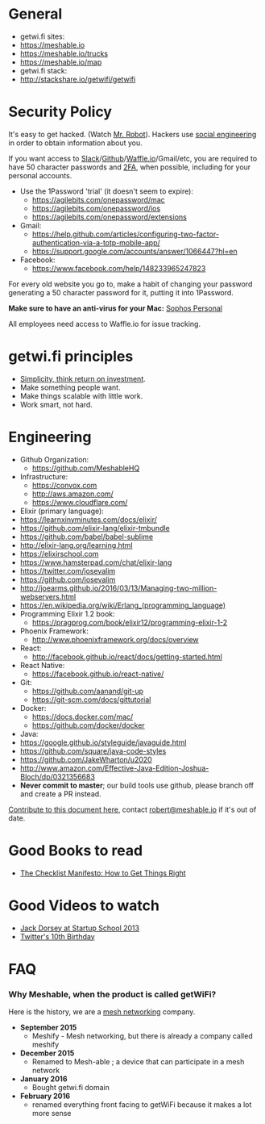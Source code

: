 # General
 - getwi.fi sites:
  - https://meshable.io
  - https://meshable.io/trucks
  - https://meshable.io/map
 - getwi.fi stack:
  - http://stackshare.io/getwifi/getwifi

# Security Policy

It's easy to get hacked. (Watch [Mr. Robot](http://www.imdb.com/title/tt4158110/)).
Hackers use [social engineering](https://en.wikipedia.org/wiki/Social_engineering_(security)) in order to obtain information about you.

If you want access to [Slack](https://slack.com)/[Github](https://github.com)/[Waffle.io](https://waffle.io)/Gmail/etc, you are required to have 50 character passwords and [2FA](https://en.wikipedia.org/wiki/Two-factor_authentication), when possible, including for your personal accounts.

 - Use the 1Password 'trial' (it doesn't seem to expire):
   - https://agilebits.com/onepassword/mac
   - https://agilebits.com/onepassword/ios
   - https://agilebits.com/onepassword/extensions
 - Gmail:
   - https://help.github.com/articles/configuring-two-factor-authentication-via-a-totp-mobile-app/
   - https://support.google.com/accounts/answer/1066447?hl=en
 - Facebook:
   - https://www.facebook.com/help/148233965247823

For every old website you go to, make a habit of changing your password generating a 50 character password for it, putting it into 1Password.

**Make sure to have an anti-virus for your Mac:** [Sophos Personal](https://www.sophos.com/en-us/products/free-tools/sophos-antivirus-for-mac-home-edition.aspx)

All employees need access to Waffle.io for issue tracking.

# getwi.fi principles
  - [Simplicity, think return on investment](http://marguskoiduste.eu/images/the_general_problem-974.png).
  - Make something people want.
  - Make things scalable with little work.
  - Work smart, not hard.

# Engineering
 - Github Organization:
   - https://github.com/MeshableHQ
 - Infrastructure:
   - https://convox.com
   - http://aws.amazon.com/
   - https://www.cloudflare.com/
 - Elixir (primary language):
  - https://learnxinyminutes.com/docs/elixir/
  - https://github.com/elixir-lang/elixir-tmbundle
  - https://github.com/babel/babel-sublime
  - http://elixir-lang.org/learning.html
  - https://elixirschool.com
  - https://www.hamsterpad.com/chat/elixir-lang
  - https://twitter.com/josevalim
  - https://github.com/josevalim
  - http://joearms.github.io/2016/03/13/Managing-two-million-webservers.html
  - https://en.wikipedia.org/wiki/Erlang_(programming_language)
  - Programming Elixir 1.2 book:
    - https://pragprog.com/book/elixir12/programming-elixir-1-2
  - Phoenix Framework:
    - http://www.phoenixframework.org/docs/overview
  - React:
    - http://facebook.github.io/react/docs/getting-started.html
  - React Native:
    - https://facebook.github.io/react-native/
 - Git:
    - https://github.com/aanand/git-up
    - https://git-scm.com/docs/gittutorial
 - Docker:
   - https://docs.docker.com/mac/
   - https://github.com/docker/docker
 - Java:
  - https://google.github.io/styleguide/javaguide.html
  - https://github.com/square/java-code-styles
  - https://github.com/JakeWharton/u2020
  - http://www.amazon.com/Effective-Java-Edition-Joshua-Bloch/dp/0321356683
 - **Never commit to master**; our build tools use github, please branch off and create a PR instead.

[Contribute to this document here](https://github.com/MeshableHQ/onboard), contact robert@meshable.io if it's out of date.

# Good Books to read

 - [The Checklist Manifesto: How to Get Things Right](http://www.amazon.com/The-Checklist-Manifesto-Things-Right/dp/0312430000)

# Good Videos to watch

 - [Jack Dorsey at Startup School 2013](https://www.youtube.com/watch?v=wEQawgkCMOU)
 - [Twitter's 10th Birthday](https://www.periscope.tv/w/1lDxLElQzLZKm)

# FAQ

### Why Meshable, when the product is called getWiFi?

Here is the history, we are a [mesh networking](https://en.wikipedia.org/wiki/Mesh_networking) company.

 - **September 2015**
   - Meshify - Mesh networking, but there is already a company called meshify
 - **December 2015**
   - Renamed to Mesh-able ; a device that can participate in a mesh network
 - **January 2016**
   - Bought getwi.fi domain
 - **February 2016**
   - renamed everything front facing to getWiFi because it makes a lot more sense
